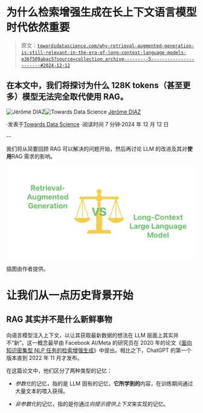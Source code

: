 # 为什么检索增强生成在长上下文语言模型时代依然重要

> 原文：[`towardsdatascience.com/why-retrieval-augmented-generation-is-still-relevant-in-the-era-of-long-context-language-models-e36f509abac5?source=collection_archive---------5-----------------------#2024-12-12`](https://towardsdatascience.com/why-retrieval-augmented-generation-is-still-relevant-in-the-era-of-long-context-language-models-e36f509abac5?source=collection_archive---------5-----------------------#2024-12-12)

## 在本文中，我们将探讨为什么 128K tokens（甚至更多）模型无法完全取代使用 RAG。

[](https://medium.com/@jerome.o.diaz?source=post_page---byline--e36f509abac5--------------------------------)![Jérôme DIAZ](https://medium.com/@jerome.o.diaz?source=post_page---byline--e36f509abac5--------------------------------)[](https://towardsdatascience.com/?source=post_page---byline--e36f509abac5--------------------------------)![Towards Data Science](https://towardsdatascience.com/?source=post_page---byline--e36f509abac5--------------------------------) [Jérôme DIAZ](https://medium.com/@jerome.o.diaz?source=post_page---byline--e36f509abac5--------------------------------)

·发表于[Towards Data Science](https://towardsdatascience.com/?source=post_page---byline--e36f509abac5--------------------------------) ·阅读时间 7 分钟·2024 年 12 月 12 日

--

我们将从简要回顾 RAG 可以解决的问题开始，然后再讨论 LLM 的改进及其对**使用**RAG 需求的影响。

![](img/e2ff22b6f4942641251ccd83b8a2446c.png)

插图由作者提供。

# 让我们从一点历史背景开始

## RAG 其实并不是什么新鲜事物

向语言模型注入上下文，以让其获取最新数据的想法在 LLM 层面上其实并不“新”。这一概念最早由 Facebook AI/Meta 的研究员在 2020 年的论文《[面向知识密集型 NLP 任务的检索增强生成](https://arxiv.org/abs/2005.11401)》中提出。相比之下，ChatGPT 的第一个版本直到 2022 年 11 月才发布。

在这篇论文中，他们区分了两种类型的记忆：

+   *参数化*的记忆，指的是 LLM 固有的记忆，**它所学到的**内容，在训练期间通过大量文本的喂入获得。

+   *非参数化*的记忆，指的是你通过*向提示提供上下文*来实现的记忆。
